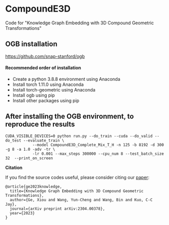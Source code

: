 # CompoundE3D

Code for "Knowledge Graph Embedding with 3D Compound Geometric Transformations"

## OGB installation

https://github.com/snap-stanford/ogb

#### Recommended order of installation 
 - Create a python 3.8.8 environment using Anaconda
 - Install torch 1.11.0 using Anaconda
 - Install torch-geometric using Anaconda
 - Install ogb using pip
 - Install other packages using pip

## After installing the OGB environment, to reproduce the results

```
CUDA_VISIBLE_DEVICES=0 python run.py --do_train --cuda --do_valid --do_test --evaluate_train \
            --model CompoundE3D_Complete_Mix_T_H -n 125 -b 8192 -d 300 -g 8 -a 1.0 -adv -tr \
            -lr 0.001 --max_steps 300000 --cpu_num 8 --test_batch_size 32  --print_on_screen
```

**Citation**

If you find the source codes useful, please consider citing our [paper](https://arxiv.org/abs/2304.00378):

```
@article{ge2023knowledge,
  title={Knowledge Graph Embedding with 3D Compound Geometric Transformations},
  author={Ge, Xiou and Wang, Yun-Cheng and Wang, Bin and Kuo, C-C Jay},
  journal={arXiv preprint arXiv:2304.00378},
  year={2023}
}
```